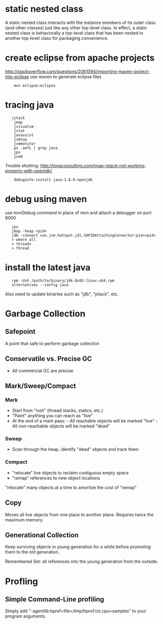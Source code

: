 # static nested class
A static nested class interacts with the instance members of its outer
class (and other classes) just like any other top-level class. In effect, a
static nested class is behaviorally a top-level class that has been nested in
another top-level class for packaging convenience. 

# create eclipse from apache projects
http://stackoverflow.com/questions/2061094/importing-maven-project-into-eclipse
use maven to generate eclipse files

        mvn eclipse:eclipse

# tracing java

       jstack
        jmap
        jvisualvm
        jstat
        javassist
        jvmtop
        jvmmonitor
        ps -aefL | grep java
        jps
        jcmd

Trouble shotting:
http://tonaconsulting.com/jmap-jstack-not-working-properly-with-openjdk/

        debuginfo-install java-1.8.0-openjdk

# debug using maven
use mvnDebug command in place of mvn and attach a debugger on port 8000

       jps
       jmap -heap <pid>
       jdb -connect sun.jvm.hotspot.jdi.SAPIDAttachingConnector:pid=<pid>
       > where all
       > threads
       > thread

# install the latest java

       rpm -Uvh /path/to/binary/jdk-8u92-linux-x64.rpm
       alternatives --config java

Also need to update binaries such as "jdb", "jstack", etc.

# Garbage Collection

## Safepoint
A point that safe to perform garbage collection

## Conservatile vs. Precise GC
- All commercial GC are precise

## Mark/Sweep/Compact
### Mark
- Start from "root" (thread stacks, statics, etc.)
- "Paint" anything you can reach as "live"
- At the end of a mark pass:
       - All reachable objects will be marked "live"
       - All non-reachable objects will be marked "dead"

### Sweep
- Scan through the heap, identify "dead" objects and track them

### Compact
- "relocate" live objects to reclaim contiguous empty space
- "remap" references to new object locations

"relocate" many objects at a time to amortize the cost of "remap"

## Copy
Moves all live objects from one place to another place.  Requires twice the
maximum memory.

## Generational Collection

Keep surviving objects in young generation for a while before *promoting* them
to the old generation.

Remembered Set: all references into the young generation from the outside.


# Profling

## Simple Command-Line profiling
Simply add "-agentlib:hprof=file=/tmp/hprof.txt,cpu=samples" to your program
arguments.
